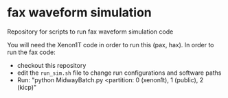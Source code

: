 # fax waveform simulation
Repository for scripts to run fax waveform simulation code

You will need the Xenon1T code in order to run this (pax, hax).
In order to run the fax code:
- checkout this repository
- edit the `run_sim.sh` file to change run configurations and software paths
- Run: "python MidwayBatch.py <output directory> <number of jobs> <partition: 0 (xenon1t), 1 (public), 2 (kicp)"
